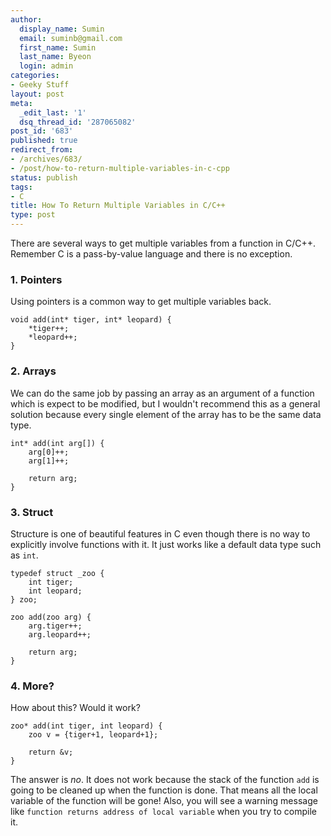 ```yaml
---
author:
  display_name: Sumin
  email: suminb@gmail.com
  first_name: Sumin
  last_name: Byeon
  login: admin
categories:
- Geeky Stuff
layout: post
meta:
  _edit_last: '1'
  dsq_thread_id: '287065082'
post_id: '683'
published: true
redirect_from:
- /archives/683/
- /post/how-to-return-multiple-variables-in-c-cpp
status: publish
tags:
- C
title: How To Return Multiple Variables in C/C++
type: post
---
```

There are several ways to get multiple variables from a function in C/C++. Remember C is a pass-by-value language and there is no exception.

### 1. Pointers

Using pointers is a common way to get multiple variables back.

	void add(int* tiger, int* leopard) {
		*tiger++;
		*leopard++;
	}

### 2. Arrays

We can do the same job by passing an array as an argument of a function which is expect to be modified, but I wouldn't recommend this as a general solution because every single element of the array has to be the same data type.

	int* add(int arg[]) {
		arg[0]++;
		arg[1]++;

		return arg;
	}

### 3. Struct

Structure is one of beautiful features in C even though there is no way to explicitly involve functions with it. It just works like a default data type such as `int`.

	typedef struct _zoo {
		int tiger;
		int leopard;
	} zoo;

	zoo add(zoo arg) {
		arg.tiger++;
		arg.leopard++;

		return arg;
	}

### 4. More?

How about this? Would it work?

	zoo* add(int tiger, int leopard) {
		zoo v = {tiger+1, leopard+1};

		return &v;
	}

The answer is *no*. It does not work because the stack of the function `add` is going to be cleaned up when the function is done. That means all the local variable of the function will be gone! Also, you will see a warning message like `function returns address of local variable` when you try to compile it.

